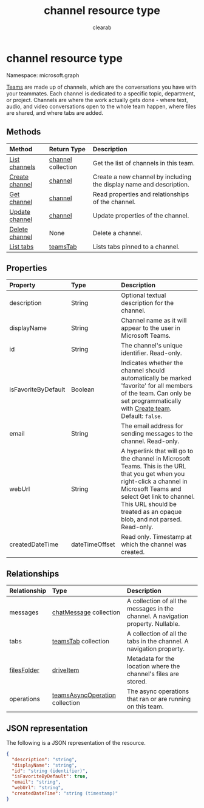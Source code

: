﻿---
title: "channel resource type"
description: "A channel is a collection of chatMessages within a team. "
author: "clearab"
localization_priority: Priority
ms.prod: "microsoft-teams"
doc_type: resourcePageType
---

# channel resource type

Namespace: microsoft.graph

[Teams](../resources/team.md) are made up of channels, which are the conversations you have with your teammates. Each channel is dedicated to a specific topic, department, or project. Channels are where the work actually gets done - where text, audio, and video conversations open to the whole team happen,
where files are shared, and where tabs are added.

## Methods

| Method                                     | Return Type                      | Description                                                         |
| :----------------------------------------- | :------------------------------- | :------------------------------------------------------------------ |
| [List channels](../api/channel-list.md)    | [channel](channel.md) collection | Get the list of channels in this team.                              |
| [Create channel](../api/channel-post.md)   | [channel](channel.md)            | Create a new channel by including the display name and description. |
| [Get channel](../api/channel-get.md)       | [channel](channel.md)            | Read properties and relationships of the channel.                   |
| [Update channel](../api/channel-patch.md)  | [channel](channel.md)            | Update properties of the channel.                                   |
| [Delete channel](../api/channel-delete.md) | None                             | Delete a channel.                                                   |
| [List tabs](../api/teamstab-list.md)       | [teamsTab](teamstab.md)          | Lists tabs pinned to a channel.                                     |

## Properties

| Property            | Type           | Description                                                                                                                                                                                                                                         |
| :------------------ | :------------- | :-------------------------------------------------------------------------------------------------------------------------------------------------------------------------------------------------------------------------------------------------- |
| description         | String         | Optional textual description for the channel.                                                                                                                                                                                                       |
| displayName         | String         | Channel name as it will appear to the user in Microsoft Teams.                                                                                                                                                                                      |
| id                  | String         | The channel's unique identifier. Read-only.                                                                                                                                                                                                         |
| isFavoriteByDefault | Boolean        | Indicates whether the channel should automatically be marked 'favorite' for all members of the team. Can only be set programmatically with [Create team](../api/team-post.md). Default: `false`.                                                    |
| email               | String         | The email address for sending messages to the channel. Read-only.                                                                                                                                                                                   |
| webUrl              | String         | A hyperlink that will go to the channel in Microsoft Teams. This is the URL that you get when you right-click a channel in Microsoft Teams and select Get link to channel. This URL should be treated as an opaque blob, and not parsed. Read-only. |
| createdDateTime     | dateTimeOffset | Read only. Timestamp at which the channel was created.                                                                                                                                                                                              |

## Relationships

| Relationship                                     | Type                                                     | Description                                                                       |
| :----------------------------------------------- | :------------------------------------------------------- | :-------------------------------------------------------------------------------- |
| messages                                         | [chatMessage](chatmessage.md) collection                 | A collection of all the messages in the channel. A navigation property. Nullable. |
| tabs                                             | [teamsTab](../resources/teamstab.md) collection          | A collection of all the tabs in the channel. A navigation property.               |
| [filesFolder](../api/channel-get-filesfolder.md) | [driveItem](driveitem.md)                                | Metadata for the location where the channel's files are stored.                   |
| operations                                       | [teamsAsyncOperation](teamsasyncoperation.md) collection | The async operations that ran or are running on this team.                        |

## JSON representation

The following is a JSON representation of the resource.

<!-- {
  "blockType": "resource",
  "optionalProperties": [
    "messages"
  ],
  "keyProperty": "id",
  "@odata.type": "microsoft.graph.channel"
}-->

```json
{
  "description": "string",
  "displayName": "string",
  "id": "string (identifier)",
  "isFavoriteByDefault": true,
  "email": "string",
  "webUrl": "string",
  "createdDateTime": "string (timestamp)"
}
```

<!-- uuid: 8fcb5dbc-d5aa-4681-8e31-b001d5168d79
2015-10-25 14:57:30 UTC -->

<!--
{
  "type": "#page.annotation",
  "description": "channel resource",
  "keywords": "",
  "section": "documentation",
  "tocPath": "",
  "suppressions": []
}
-->

